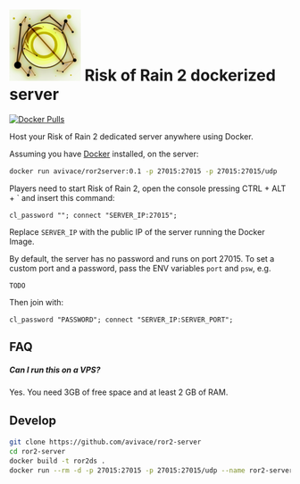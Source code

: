 
# ![icon](2.png) Risk of Rain 2 dockerized server

[![Docker Pulls](https://img.shields.io/docker/pulls/avivace/ror2server?style=flat-square)](https://hub.docker.com/r/avivace/ror2server)

Host your Risk of Rain 2 dedicated server anywhere using Docker.

Assuming you have [Docker](https://docs.docker.com/get-docker/) installed, on the server:

```bash
docker run avivace/ror2server:0.1 -p 27015:27015 -p 27015:27015/udp
```

Players need to start Risk of Rain 2, open the console pressing CTRL + ALT + \` and insert this command:

```
cl_password ""; connect "SERVER_IP:27015";
```

Replace `SERVER_IP` with the public IP of the server running the Docker Image.

By default, the server has no password and runs on port 27015. To set a custom port and a password, pass the ENV variables `port` and `psw`, e.g.

```
TODO
```

Then join with:

```
cl_password "PASSWORD"; connect "SERVER_IP:SERVER_PORT";
```

## FAQ

##### Can I run this on a VPS?

Yes. You need 3GB of free space and at least 2 GB of RAM.

## Develop

```bash
git clone https://github.com/avivace/ror2-server
cd ror2-server
docker build -t ror2ds .
docker run --rm -d -p 27015:27015 -p 27015:27015/udp --name ror2-server ror2ds
```

